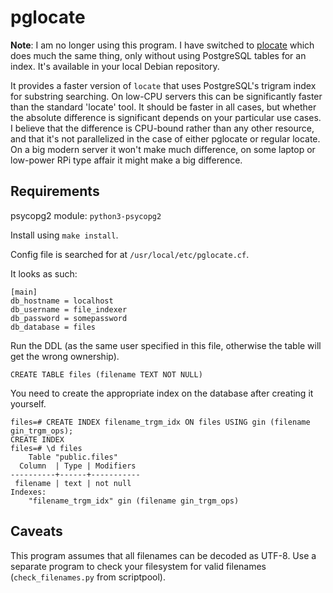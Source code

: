 # pglocate

**Note**: I am no longer using this program.  I have switched to
[plocate](https://plocate.sesse.net/) which does much the same thing, only
without using PostgreSQL tables for an index.  It's available in your local
Debian repository.

It provides a faster version of `locate` that uses PostgreSQL's trigram index
for substring searching.  On low-CPU servers this can be significantly faster
than the standard 'locate' tool.  It should be faster in all cases, but whether
the absolute difference is significant depends on your particular use cases.
I believe that the difference is CPU-bound rather than any other resource, and
that it's not parallelized in the case of either pglocate or regular locate.
On a big modern server it won't make much difference, on some laptop or
low-power RPi type affair it might make a big difference.

## Requirements

psycopg2 module: `python3-psycopg2`

Install using `make install`.

Config file is searched for at `/usr/local/etc/pglocate.cf`.

It looks as such:

```
[main]
db_hostname = localhost
db_username = file_indexer
db_password = somepassword
db_database = files
```

Run the DDL (as the same user specified in this file, otherwise the table will
get the wrong ownership).

```
CREATE TABLE files (filename TEXT NOT NULL)
```


You need to create the appropriate index on the database after creating it
yourself.

```
files=# CREATE INDEX filename_trgm_idx ON files USING gin (filename gin_trgm_ops);
CREATE INDEX
files=# \d files
    Table "public.files"
  Column  | Type | Modifiers 
----------+------+-----------
 filename | text | not null
Indexes:
    "filename_trgm_idx" gin (filename gin_trgm_ops)
```

## Caveats

This program assumes that all filenames can be decoded as UTF-8.  Use a separate
program to check your filesystem for valid filenames (`check_filenames.py` from
scriptpool).
